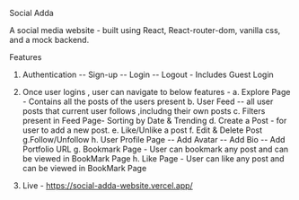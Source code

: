  Social Adda

 A social media website - built using React, React-router-dom, vanilla css, and a mock backend.

 Features

 1. Authentication -- Sign-up -- Login -- Logout - Includes Guest Login
 2. Once user logins , user can navigate to below features -
    a. Explore Page - Contains all the posts of the users present 
    b. User Feed -- all user posts that current user follows ,includng their own posts
    c. Filters present in Feed Page-  Sorting by Date & Trending
    d. Create a Post - for user to add a new post.
    e. Like/Unlike  a post
    f. Edit & Delete Post
    g.Follow/Unfollow
    h. User Profile Page -- Add Avatar -- Add Bio -- Add Portfolio URL
    g. Bookmark Page - User can bookmark any post and can be viewed in BookMark Page
    h. Like Page -   User can like any post and can be viewed in BookMark Page

3. Live - https://social-adda-website.vercel.app/
